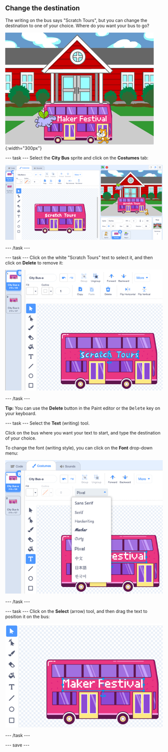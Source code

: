 ## Change the destination

The writing on the bus says "Scratch Tours", but you can change the destination to one of your choice. Where do you want your bus to go?  

![Bus with "Maker Festival" text.](images/maker-bus.png){:width="300px"}


--- task ---
Select the **City Bus** sprite and click on the **Costumes** tab:

![](images/costumes-bus-sprite-highlighted.png)

--- /task ---

--- task ---
Click on the white "Scratch Tours" text to select it, and then click on **Delete** to remove it:

![](images/bus-delete-text.png)

--- /task ---

**Tip:** You can use the **Delete** button in the Paint editor or the <kbd>Delete</kbd> key on your keyboard.

--- task ---
Select the **Text** (writing) tool.

Click on the bus where you want your text to start, and type the destination of your choice.

To change the font (writing style), you can click on the **Font** drop-down menu:

![The 'Font' menu selected in the top middle of the Paint editor.](images/bus-text-font.png)

--- /task ---

--- task ---
Click on the **Select** (arrow) tool, and then drag the text to position it on the bus:

![](images/bus-destination-centered.png)

--- /task ---

--- save ---